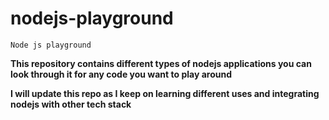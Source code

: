 # nodejs-playground

`Node js playground`


**This repository contains different types of nodejs applications you can look through it for any code you want to play around**

**I will update this repo as I keep on learning different uses and integrating nodejs with other tech stack**
